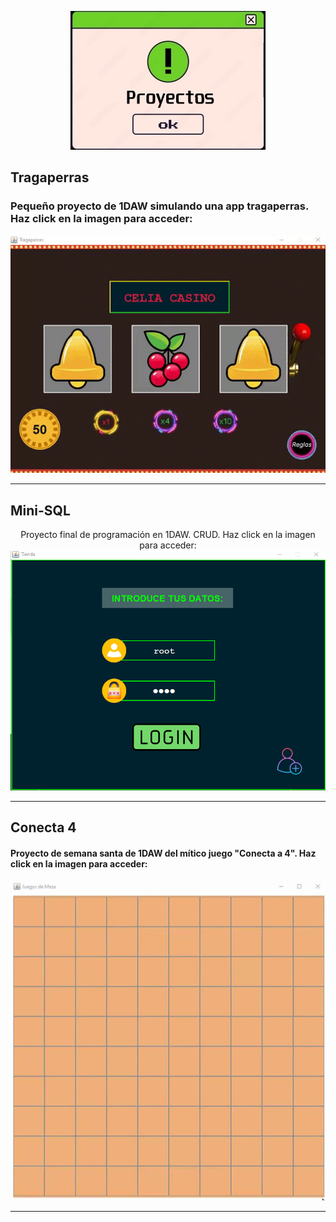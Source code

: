 <p align="center">
    <img src="imagenes/proyecto.jpg" alt="Proyecto 1">
</p>

## Tragaperras
### Pequeño proyecto de 1DAW simulando una app tragaperras. Haz click en la imagen para acceder:
<div align="center">
<a href="https://github.com/Vostenznuk/Tragaperras_1DAW">
<img src="imagenes/tragaperras.gif" alt="Proyecto 1">
</a></div>

<hr/>

## Mini-SQL

<div align="center">
Proyecto final de programación en 1DAW. CRUD. Haz click en la imagen para acceder: <br/>

<a href="https://github.com/Vostenznuk/Aplicacion_BDD_1DAW">
<img src="imagenes/appBDD.png" alt="Proyecto 2">
</a></div>

<hr/>

## Conecta 4
#### Proyecto de semana santa de 1DAW del mítico juego "Conecta a 4". Haz click en la imagen para acceder:

<div align="center">
<a href="https://github.com/Vostenznuk/Conecta4_1DAW">
<img src="imagenes/conecta4.gif" alt="Proyecto 3">
</a></div>

<hr/>



